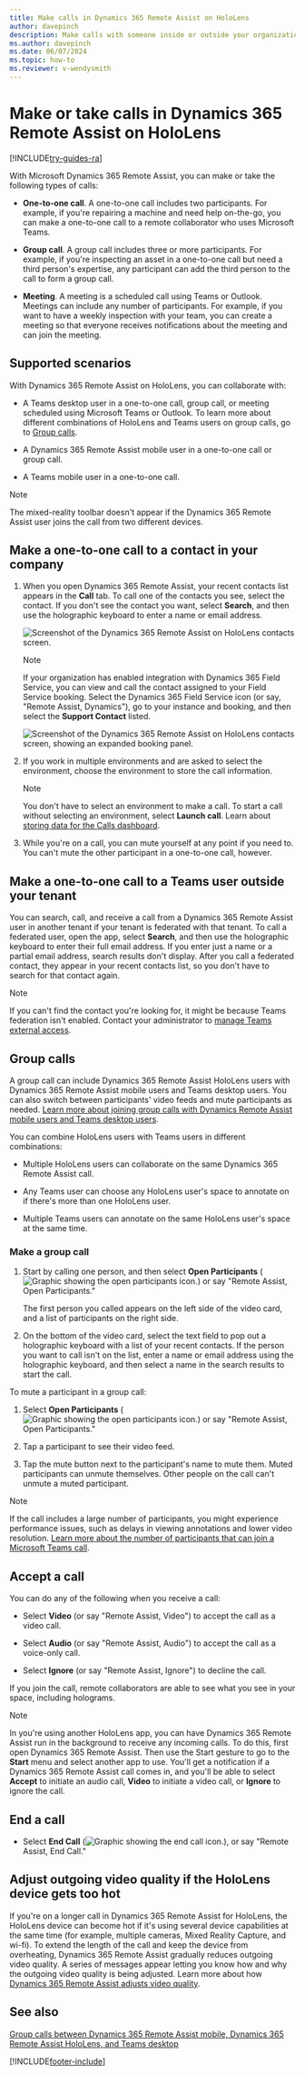 ```yaml
---
title: Make calls in Dynamics 365 Remote Assist on HoloLens 
author: davepinch
description: Make calls with someone inside or outside your organization in Dynamics 365 Remote Assist on HoloLens.
ms.author: davepinch
ms.date: 06/07/2024
ms.topic: how-to
ms.reviewer: v-wendysmith
---
```


# Make or take calls in Dynamics 365 Remote Assist on HoloLens

[!INCLUDE[try-guides-ra](../includes/try-guides-ra.md)]

With Microsoft Dynamics 365 Remote Assist, you can make or take the following types of calls:  

- **One-to-one call**. A one-to-one call includes two participants. For example, if you're repairing a machine and need help on-the-go, you can make a one-to-one call to a remote collaborator who uses Microsoft Teams.

- **Group call**. A group call includes three or more participants. For example, if you're inspecting an asset in a one-to-one call but need a third person's expertise, any participant can add the third person to the call to form a group call.  

- **Meeting**. A meeting is a scheduled call using Teams or Outlook. Meetings can include any number of participants. For example, if you want to have a weekly inspection with your team, you can create a meeting so that everyone receives notifications about the meeting and can join the meeting.

## Supported scenarios

With Dynamics 365 Remote Assist on HoloLens, you can collaborate with:

- A Teams desktop user in a one-to-one call, group call, or meeting scheduled using Microsoft Teams or Outlook. To learn more about different combinations of HoloLens and Teams users on group calls, go to [Group calls](#group-calls).

- A Dynamics 365 Remote Assist mobile user in a one-to-one call or group call.

- A Teams mobile user in a one-to-one call.

> [!NOTE]
> The mixed-reality toolbar doesn't appear if the Dynamics 365 Remote Assist user joins the call from two different devices.

## Make a one-to-one call to a contact in your company

1. When you open Dynamics 365 Remote Assist, your recent contacts list appears in the **Call** tab. To call one of the contacts you see, select the contact. If you don't see the contact you want, select **Search**, and then use the holographic keyboard to enter a name or email address.

    ![Screenshot of the Dynamics 365 Remote Assist on HoloLens contacts screen.](media/02.00-contacts.png)

    > [!NOTE]
    > If your organization has enabled integration with Dynamics 365 Field Service, you can view and call the contact assigned to your Field Service booking. Select the Dynamics 365 Field Service icon (or say, "Remote Assist, Dynamics"), go to your instance and booking, and then select the **Support Contact** listed.
    >
    > ![Screenshot of the Dynamics 365 Remote Assist on HoloLens contacts screen, showing an expanded booking panel.](media/07.01-dynamics-booking.png)

1. If you work in multiple environments and are asked to select the environment, choose the environment to store the call information.

    > [!NOTE]
    > You don't have to select an environment to make a call. To start a call without selecting an environment, select **Launch call**. Learn about [storing data for the Calls dashboard](calls-dashboard.md).

1. While you're on a call, you can mute yourself at any point if you need to. You can't mute the other participant in a one-to-one call, however.

## Make a one-to-one call to a Teams user outside your tenant

You can search, call, and receive a call from a Dynamics 365 Remote Assist user in another tenant if your tenant is federated with that tenant. To call a federated user, open the app, select **Search**, and then use the holographic keyboard to enter their full email address. If you enter just a name or a partial email address, search results don't display. After you call a federated contact, they appear in your recent contacts list, so you don't have to search for that contact again.

>[!Note]
> If you can't find the contact you're looking for, it might be because Teams federation isn't enabled. Contact your administrator to [manage Teams external access](/microsoftteams/trusted-organizations-external-meetings-chat?tabs=organization-settings).

## Group calls

A group call can include Dynamics 365 Remote Assist HoloLens users with Dynamics 365 Remote Assist mobile users and Teams desktop users. You can also switch between participants' video feeds and mute participants as needed. [Learn more about joining group calls with Dynamics Remote Assist mobile users and Teams desktop users](./mobile-app/group-calling.md).

You can combine HoloLens users with Teams users in different combinations:

- Multiple HoloLens users can collaborate on the same Dynamics 365 Remote Assist call. 

- Any Teams user can choose any HoloLens user's space to annotate on if there's more than one HoloLens user. 

- Multiple Teams users can annotate on the same HoloLens user's space at the same time.

### Make a group call

1. Start by calling one person, and then select **Open Participants** (![Graphic showing the open participants icon.](media/open-participants.jpg)) or say "Remote Assist, Open Participants."

    The first person you called appears on the left side of the video card, and a list of participants on the right side.

2. On the bottom of the video card, select the text field to pop out a holographic keyboard with a list of your recent contacts. If the person you want to call isn't on the list, enter a name or email address using the holographic keyboard, and then select a name in the search results to start the call.

To mute a participant in a group call:

1. Select **Open Participants** (![Graphic showing the open participants icon.](media/open-participants.jpg)) or say "Remote Assist, Open Participants." 

2. Tap a participant to see their video feed. 

3. Tap the mute button next to the participant's name to mute them. Muted participants can unmute themselves. Other people on the call can't unmute a muted participant.

> [!Note]
> If the call includes a large number of participants, you might experience performance issues, such as delays in viewing annotations and lower video resolution. [Learn more about the number of participants that can join a Microsoft Teams call](/microsoftteams/limits-specifications-teams#meetings-and-calls). 

## Accept a call

You can do any of the following when you receive a call:

- Select **Video** (or say "Remote Assist, Video") to accept the call as a video call.

- Select **Audio** (or say "Remote Assist, Audio") to accept the call as a voice-only call. 

- Select **Ignore** (or say "Remote Assist, Ignore") to decline the call.

If you join the call, remote collaborators are able to see what you see in your space, including holograms.

> [!Note]
> In you're using another HoloLens app, you can have Dynamics 365 Remote Assist run in the background to receive any incoming calls. To do this, first open Dynamics 365 Remote Assist. Then use the Start gesture to go to the **Start** menu and select another app to use. You'll get a notification if a Dynamics 365 Remote Assist call comes in, and you'll be able to select **Accept** to initiate an audio call, **Video** to initiate a video call, or **Ignore** to ignore the call.

## End a call

- Select **End Call** (![Graphic showing the end call icon.](media/end-call.jpg)), or say "Remote Assist, End Call."

## Adjust outgoing video quality if the HoloLens device gets too hot

If you're on a longer call in Dynamics 365 Remote Assist for HoloLens, the HoloLens device can become hot if it's using several device capabilities at the same time (for example, multiple cameras, Mixed Reality Capture, and wi-fi). To extend the length of the call and keep the device from overheating, Dynamics 365 Remote Assist gradually reduces outgoing video quality. A series of messages appear letting you know how and why the outgoing video quality is being adjusted. Learn more about how [Dynamics 365 Remote Assist adjusts video quality](hololens-thermal-adjusting.md).

## See also
 
[Group calls between Dynamics 365 Remote Assist mobile, Dynamics 365 Remote Assist HoloLens, and Teams desktop](./mobile-app/group-calling.md)


[!INCLUDE[footer-include](../includes/footer-banner.md)]
